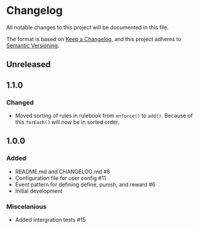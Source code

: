 # Changelog

All notable changes to this project will be documented in this file.

The format is based on [Keep a Changelog](https://keepachangelog.com/en/1.0.0/),
and this project adheres to [Semantic Versioning](https://semver.org/spec/v2.0.0.html).

## Unreleased

## 1.1.0

### Changed

- Moved sorting of rules in rulebook from `enforce()` to `add()`. Because of this `forEach()` will now be in sorted order.

## 1.0.0

### Added

- README.md and CHANGELOG.md #8
- Configuration file for user config #11
- Event pattern for defining define, punish, and reward #6
- Initial development

### Miscelanious

- Added intergration tests #15
